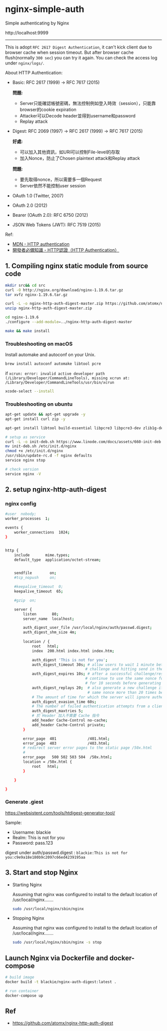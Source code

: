 # nginx-simple-auth

Simple authenticating by Nginx

http://localhost:9999

---

This is adopt `RFC 2617 Digest Authentication`, it can't kick client due to browser cache when session timeout. But after browser cache flush(normally `300 sec`) you can try it again. You can check the access log under `nginx/logs/`.

About HTTP Authentication:

- Basic: RFC 2617 (1999) -> RFC 7617 (2015)

  **問題:**

  - Server只能確認帳號密碼，無法控制例如登入時效（session），只能靠browser的cookie expiration
  - Attacker可以Decode header並得到username和password
  - Replay attack

- Digest: RFC 2069 (1997) -> RFC 2617 (1999) -> RFC 7617 (2015)

  **好處:**

  - 可以加入其他資訊，如URI可以控制File-level的存取
  - 加入Nonce，防止了Chosen plaintext attack和Replay attack

  **問題:**

  - 要先取得nonce，所以需要多一個Request
  - Server依然不能控制user session

- OAuth 1.0 (Twitter, 2007)
- OAuth 2.0 (2012)
- Bearer (OAuth 2.0): RFC 6750 (2012)
- JSON Web Tokens (JWT): RFC 7519 (2015)

Ref:

- [MDN - HTTP authentication](https://developer.mozilla.org/en-US/docs/Web/HTTP/Authentication)
- [開發者必備知識 - HTTP認證（HTTP Authentication）](https://carsonwah.github.io/http-authentication.htmlhttps://carsonwah.github.io/http-authentication.html)
## 1. Compiling nginx static module from source code

```sh
mkdir src&& cd src
curl -O http://nginx.org/download/nginx-1.19.6.tar.gz
tar xvfz nginx-1.19.6.tar.gz

curl -L -o nginx-http-auth-digest-master.zip https://github.com/atomx/nginx-http-auth-digest/archive/master.zip
unzip nginx-http-auth-digest-master.zip

cd nginx-1.19.6
./configure --add-module=../nginx-http-auth-digest-master
```

```sh
make && make install
```

### Troubleshooting on macOS

Install automake and autoconf on your Unix.

```sh
brew install autoconf automake libtool pcre 
```

if `xcrun: error: invalid active developer path (/Library/Developer/CommandLineTools), missing xcrun at: /Library/Developer/CommandLineTools/usr/bin/xcrun`

```sh
xcode-select --install
```

### Troubleshooting on ubuntu

```sh
apt-get update && apt-get upgrade -y
apt-get install curl zip -y

apt-get install libtool build-essential libpcre3 libpcre3-dev zlib1g-dev -y 

# setup as service 
curl -L -o init-deb.sh https://www.linode.com/docs/assets/660-init-deb.sh
mv init-deb.sh /etc/init.d/nginx
chmod +x /etc/init.d/nginx
/usr/sbin/update-rc.d -f nginx defaults
service nginx stop 

# check version
service nginx -V
```

## 2. setup nginx-http-auth-digest

### nginx config

```sh
#user  nobody;
worker_processes  1;

events {
    worker_connections  1024;
}


http {
    include       mime.types;
    default_type  application/octet-stream;


    sendfile        on;
    #tcp_nopush     on;

    #keepalive_timeout  0;
    keepalive_timeout  65;

    #gzip  on;

    server {
        listen       80;
        server_name  localhost;

        auth_digest_user_file /usr/local/nginx/auth/passwd.digest;
        auth_digest_shm_size 4m;  
        
        location / {
            root   html;
            index  200.html index.html index.htm;

            auth_digest 'This is not for you';
            auth_digest_timeout 30s; # allow users to wait 1 minute between receiving the
                                    # challenge and hitting send in the browser dialog box
            auth_digest_expires 10s; # after a successful challenge/response, let the client
                                    # continue to use the same nonce for additional requests
                                    # for 10 seconds before generating a new challenge
            auth_digest_replays 20;  # also generate a new challenge if the client uses the
                                     # same nonce more than 20 times before the expire time limit
            # The amount of time for which the server will ignore authentication requests from a client address once the number of failed authentications from that client reaches auth_digest_maxtries.
            auth_digest_evasion_time 60s;    
            # The number of failed authentication attempts from a client address before the module enters evasive tactics. For evasion purposes, only network clients are tracked, and only by address (not including port number). A successful authentication clears the counters.
            auth_digest_maxtries 5;
            # 於 Header 加入不需要 Cache 指令
            add_header Cache-Control no-cache;  
            add_header Cache-Control private;
        }

        error_page  401              /401.html;
        error_page  403              /403.html;
        # redirect server error pages to the static page /50x.html
        #
        error_page   500 502 503 504  /50x.html;
        location = /50x.html {
            root   html;
        }

    }

}
```

### Generate .giest

https://websistent.com/tools/htdigest-generator-tool/

Sample:

- Username:
  blackie
- Realm:
  This is not for you
- Password:
  pass.123

digest under auth/passwd.digest : `blackie:This is not for you:c9e9a18e180b9c2097c66ed4239195aa`

## 3. Start and stop Nginx

- Starting Nginx

    Assuming that nginx was configured to install to the default location of /usr/local/nginx…….

    ```sh
    sudo /usr/local/nginx/sbin/nginx
    ```

- Stopping Nginx

    Assuming that nginx was configured to install to the default location of /usr/local/nginx…….

    ```sh
    sudo /usr/local/nginx/sbin/nginx -s stop
    ```

## Launch Nginx via Dockerfile and docker-compose

```sh
# build image
docker build -t blackie/nginx-auth-digest:latest . 

# run container
docker-compose up
```

## Ref

- https://github.com/atomx/nginx-http-auth-digest